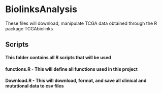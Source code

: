# BiolinksAnalysis
These files will download, manipulate TCGA data obtained through the R package TCGAbiolinks

## Scripts
#### This folder contains all R scripts that will be used 

#### functions.R - This will define all functions used in this project
#### Download.R - This will download, format, and save all clinical and mutational data to csv files
